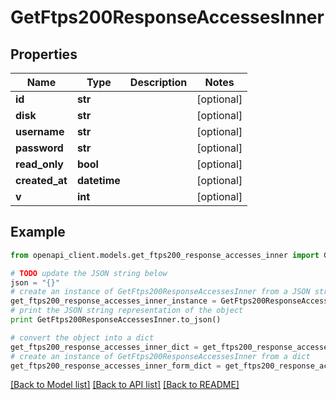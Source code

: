 # GetFtps200ResponseAccessesInner


## Properties
Name | Type | Description | Notes
------------ | ------------- | ------------- | -------------
**id** | **str** |  | [optional] 
**disk** | **str** |  | [optional] 
**username** | **str** |  | [optional] 
**password** | **str** |  | [optional] 
**read_only** | **bool** |  | [optional] 
**created_at** | **datetime** |  | [optional] 
**v** | **int** |  | [optional] 

## Example

```python
from openapi_client.models.get_ftps200_response_accesses_inner import GetFtps200ResponseAccessesInner

# TODO update the JSON string below
json = "{}"
# create an instance of GetFtps200ResponseAccessesInner from a JSON string
get_ftps200_response_accesses_inner_instance = GetFtps200ResponseAccessesInner.from_json(json)
# print the JSON string representation of the object
print GetFtps200ResponseAccessesInner.to_json()

# convert the object into a dict
get_ftps200_response_accesses_inner_dict = get_ftps200_response_accesses_inner_instance.to_dict()
# create an instance of GetFtps200ResponseAccessesInner from a dict
get_ftps200_response_accesses_inner_form_dict = get_ftps200_response_accesses_inner.from_dict(get_ftps200_response_accesses_inner_dict)
```
[[Back to Model list]](../README.md#documentation-for-models) [[Back to API list]](../README.md#documentation-for-api-endpoints) [[Back to README]](../README.md)


